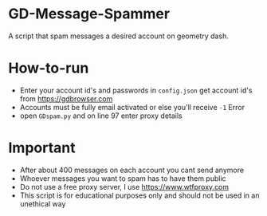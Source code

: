 # GD-Message-Spammer
A script that spam messages a desired account on geometry dash.
# How-to-run
- Enter your account id's and passwords in `config.json` get account id's from https://gdbrowser.com
- Accounts must be fully email activated or else you'll receive `-1` Error
- open `GDspam.py` and on line 97 enter proxy details
# Important
- After about 400 messages on each account you cant send anymore
- Whoever messages you want to spam has to have them public
- Do not use a free proxy server, I use https://www.wtfproxy.com
- This script is for educational purposes only and should not be used in an unethical way
